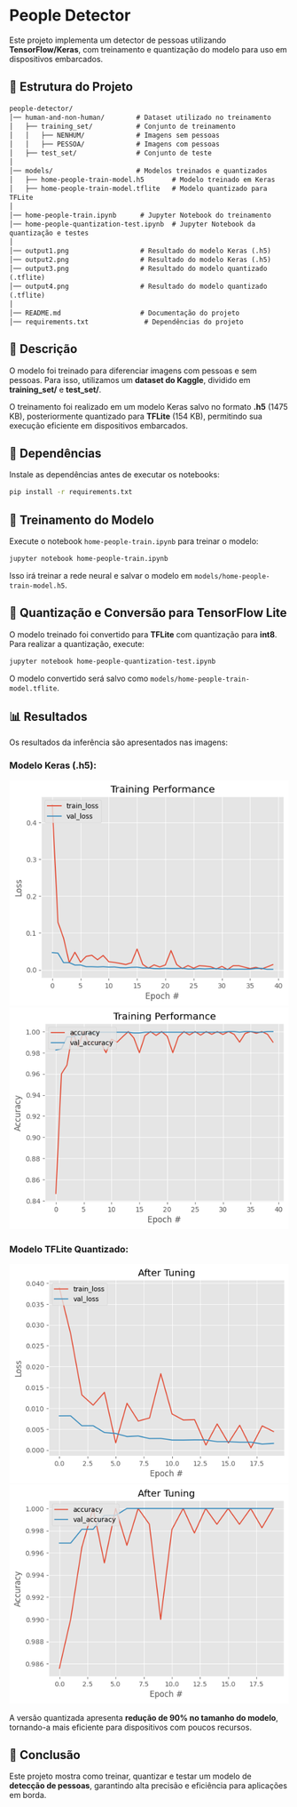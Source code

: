 # People Detector

Este projeto implementa um detector de pessoas utilizando **TensorFlow/Keras**, com treinamento e quantização do modelo para uso em dispositivos embarcados.

## 📂 Estrutura do Projeto
```
people-detector/
│── human-and-non-human/        # Dataset utilizado no treinamento
│   ├── training_set/           # Conjunto de treinamento
│   │   ├── NENHUM/             # Imagens sem pessoas
│   │   ├── PESSOA/             # Imagens com pessoas
│   ├── test_set/               # Conjunto de teste
│
│── models/                     # Modelos treinados e quantizados
│   ├── home-people-train-model.h5       # Modelo treinado em Keras
│   ├── home-people-train-model.tflite   # Modelo quantizado para TFLite
│
│── home-people-train.ipynb      # Jupyter Notebook do treinamento
│── home-people-quantization-test.ipynb  # Jupyter Notebook da quantização e testes
│
│── output1.png                  # Resultado do modelo Keras (.h5)
│── output2.png                  # Resultado do modelo Keras (.h5)
│── output3.png                  # Resultado do modelo quantizado (.tflite)
│── output4.png                  # Resultado do modelo quantizado (.tflite)
│
│── README.md                    # Documentação do projeto
│── requirements.txt              # Dependências do projeto
```

## 📖 Descrição

O modelo foi treinado para diferenciar imagens com pessoas e sem pessoas. Para isso, utilizamos um **dataset do Kaggle**, dividido em **training_set/** e **test_set/**.

O treinamento foi realizado em um modelo Keras salvo no formato **.h5** (1475 KB), posteriormente quantizado para **TFLite** (154 KB), permitindo sua execução eficiente em dispositivos embarcados.

## 🔧 Dependências
Instale as dependências antes de executar os notebooks:
```bash
pip install -r requirements.txt
```

## 🚀 Treinamento do Modelo
Execute o notebook `home-people-train.ipynb` para treinar o modelo:
```bash
jupyter notebook home-people-train.ipynb
```
Isso irá treinar a rede neural e salvar o modelo em `models/home-people-train-model.h5`.

## 🎯 Quantização e Conversão para TensorFlow Lite
O modelo treinado foi convertido para **TFLite** com quantização para **int8**. Para realizar a quantização, execute:
```bash
jupyter notebook home-people-quantization-test.ipynb
```
O modelo convertido será salvo como `models/home-people-train-model.tflite`.

## 📊 Resultados
Os resultados da inferência são apresentados nas imagens:
### **Modelo Keras (.h5):**
![Output 1](output1.png)
![Output 2](output2.png)

### **Modelo TFLite Quantizado:**
![Output 3](output3.png)
![Output 4](output4.png)

A versão quantizada apresenta **redução de 90% no tamanho do modelo**, tornando-a mais eficiente para dispositivos com poucos recursos.

## 📌 Conclusão
Este projeto mostra como treinar, quantizar e testar um modelo de **detecção de pessoas**, garantindo alta precisão e eficiência para aplicações em borda.